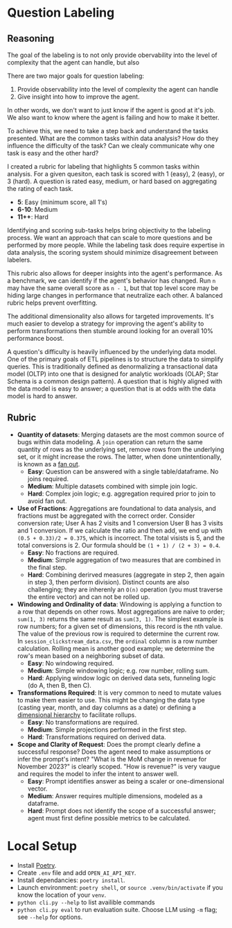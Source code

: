 # Question Labeling

## Reasoning
The goal of the labeling is to not only provide obervability into the level of complexity that the agent can handle, but also

There are two major goals for question labeling:
1. Provide observability into the level of complexity the agent can handle
2. Give insight into how to improve the agent.

In other words, we don't want to just know if the agent is good at it's job. We also want to know where the agent is failing and how to make it better.

To achieve this, we need to take a step back and understand the tasks presented. What are the common tasks within data analysis? How do they influence the difficulty of the task? Can we clealy communicate why one task is easy and the other hard?

I created a rubric for labeling that highlights 5 common tasks within analysis. For a given quesiton, each task is scored with 1 (easy), 2 (easy), or 3 (hard). A question is rated easy, medium, or hard based on aggregating the rating of each task.
- **5**: Easy (minimum score, all 1's)
- **6-10**: Medium
- **11++**: Hard

Identifying and scoring sub-tasks helps bring objectivity to the labeling process. We want an approach that can scale to more questions and be performed by more people. While the labeling task does require expertise in data analysis, the scoring system should minimize disagreement between labelers.

This rubric also allows for deeper insights into the agent's performance. As a benchmark, we can identify if the agent's behavior has changed. Run `n` may have the same overall score as `n - 1`, but that top level score may be hiding large changes in performance that neutralize each other. A balanced rubric helps prevent overfitting.

The additional dimensionality also allows for targeted improvements. It's much easier to develop a strategy for improving the agent's ability to perform transformations then stumble around looking for an overall 10% performance boost.

A question's difficulty is heavily influenced by the underlying data model. One of the primary goals of ETL pipelines is to structure the data to simplify queries. This is traditionally defined as denormalizing a transactional data model (OLTP) into one that is designed for analytic workloads (OLAP; Star Schema is a common design pattern). A question that is highly aligned with the data model is easy to answer; a question that is at odds with the data model is hard to answer.



## Rubric
- **Quantity of datasets**: Merging datasets are the most common source of bugs within data modeling. A `join` operation can return the same quantity of rows as the underlying set, remove rows from the underlying set, or it might increase the rows. The latter, when done unintentionally, is known as a [fan out](https://www.googlecloudcommunity.com/gc/Technical-Tips-Tricks/The-problem-of-SQL-fanouts/ta-p/587483).
    - **Easy**: Question can be answered with a single table/dataframe. No joins required.
    - **Medium**: Multiple datasets combined with simple join logic.
    - **Hard**: Complex join logic; e.g. aggregation required prior to join to avoid fan out.
- **Use of Fractions**: Aggregations are foundational to data analysis, and fractions must be aggregated with the correct order. Consider conversion rate; User A has 2 visits and 1 conversion User B has 3 visits and 1 conversion. If we calculate the ratio and then add, we end up with `(0.5 + 0.33)/2 = 0.375`, which is incorrect. The total visists is 5, and the total conversions is 2. Our formula should be `(1 + 1) / (2 + 3) = 0.4`.
    - **Easy**: No fractions are required.
    - **Medium**: Simple aggregation of two measures that are combined in the final step.
    - **Hard**: Combining derirved measures (aggregate in step 2, then again in step 3, then perform division). Distinct counts are also challenging; they are inherenly an `O(n)` operation (you must traverse the entire vector) and can not be rolled up.
- **Windowing and Ordinality of data**: Windowing is applying a function to a row that depends on other rows. Most aggregations are naive to order; `sum(1, 3)` returns the same result as `sum(3, 1)`. The simplest example is row numbers; for a given set of dimensions, this record is the nth value. The value of the previous row is required to determine the current row. In `session_clickstream_data.csv`, the `ordinal` column is a row number calculation. Rolling mean is another good example; we determine the row's mean based on a neighboring subset of data.
    - **Easy**: No windowing required.
    - **Medium**: Simple windowing logic; e.g. row number, rolling sum.
    - **Hard**: Applying window logic on derived data sets, funneling logic (do A, then B, then C).
- **Transformations Required**: It is very common to need to mutate values to make them easier to use. This might be changing the data type (casting year, month, and day columns as a date) or defining a [dimensional hierarchy](https://docs.oracle.com/en/cloud/saas/freeform/freef/about_dimension_hierarchies.html#f_navigate_workspace_143) to facilitate rollups.
    - **Easy**: No transformations are required.
    - **Medium**: Simple projections performed in the first step.
    - **Hard**: Transformations required on derived data.
- **Scope and Clarity of Request**: Does the prompt clearly define a successful response? Does the agent need to make assumptions or infer the prompt's intent? "What is the MoM change in revenue for November 2023?" is clearly scoped. "How is revenue?" is very vaugue and requires the model to infer the intent to answer well.
    - **Easy**: Prompt identifies answer as being a scaler or one-dimensional vector.
    - **Medium**: Answer requires multiple dimensions, modeled as a dataframe.
    - **Hard**: Prompt does not identify the scope of a successful answer; agent must first define possible metrics to be calculated.


# Local Setup
- Install [Poetry](https://python-poetry.org/docs/).
- Create `.env` file and add `OPEN_AI_API_KEY`.
- Install dependancies: `poetry install`.
- Launch environment: `poetry shell`, or `source .venv/bin/activate` if you know the location of your `venv`.
- `python cli.py --help` to list availible commands
- `python cli.py eval` to run evaluation suite. Choose LLM using `-m` flag; see `--help` for options.
